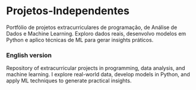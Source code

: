 # Projetos-Independentes
Portfólio de projetos extracurriculares de programação, de Análise de Dados e Machine Learning. 
Exploro dados reais, desenvolvo modelos em Python e aplico técnicas de ML para gerar insights práticos.

### English version 

Repository of extracurricular projects in programming, data analysis, and machine learning. 
I explore real-world data, develop models in Python, and apply ML techniques to generate practical insights.
